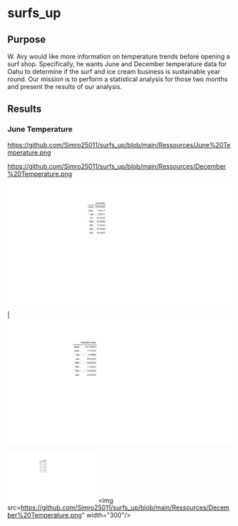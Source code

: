 # surfs_up

## Purpose

W. Avy  would like more information on temperature trends before opening a surf shop. Specifically, he wants June and December temperature data for Oahu to determine if the surf and ice cream business is sustainable year round. Our mission is to perform a statistical analysis  for those two months and present the results of our analysis.

## Results

### June Temperature 
https://github.com/Simro25011/surfs_up/blob/main/Ressources/June%20Temperature.png


 
https://github.com/Simro25011/surfs_up/blob/main/Ressources/December%20Temperature.png

![](https://github.com/Simro25011/surfs_up/blob/main/Ressources/June%20Temperature.png) |  ![](https://github.com/Simro25011/surfs_up/blob/main/Ressources/December%20Temperature.png)

<img src="https://github.com/Simro25011/surfs_up/blob/main/Ressources/June%20Temperature.png" width="200"/> <img src=https://github.com/Simro25011/surfs_up/blob/main/Ressources/December%20Temperature.png" width="300"/>

